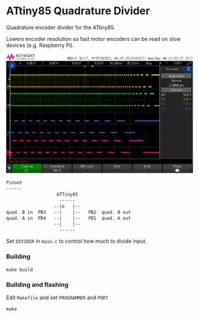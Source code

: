 # ATtiny85 Quadrature Divider
Quadrature encoder divider for the ATtiny85.

Lowers encoder resolution so fast motor encoders can be read on slow devices (e.g. Raspberry Pi).

![](./scope.png)

    Pinout
    ------
                       ATTiny85
                        ------
                      --|o   |--
    quad. B in  PB3   --|    |--   PB2  quad. B out
    quad. A in  PB4   --|    |--   PB1  quad. A out
                      --|    |--
                        ------
                        

Set `DIVIDER` in `main.c` to control how much to divide input.

### Building
    make build
    
### Building and flashing

Edit `Makefile` and set `PROGRAMMER` and `PORT`

    make
